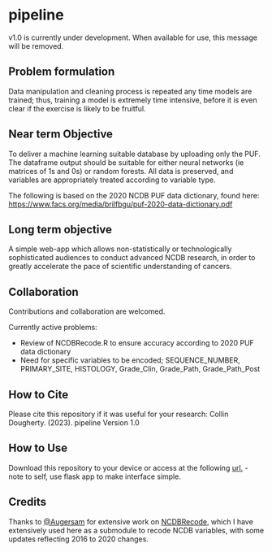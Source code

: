 # pipeline
v1.0 is currently under development. When available for use, this message will be removed.

## Problem formulation 
Data manipulation and cleaning process is repeated any time models are trained; thus, training a model is extremely time intensive, before it is even clear if the exercise is likely to be fruitful. 

## Near term Objective
To deliver a machine learning suitable database by uploading only the PUF. The dataframe output should be suitable for either neural networks (ie matrices of 1s and 0s) or random forests. All data is preserved, and variables are appropriately treated according to variable type.

The following is based on the 2020 NCDB PUF data dictionary, found here: https://www.facs.org/media/brilfbgu/puf-2020-data-dictionary.pdf

## Long term objective
A simple web-app which allows non-statistically or technologically sophisticated audiences to conduct advanced NCDB research, in order to greatly accelerate the pace of scientific understanding of cancers.

## Collaboration
Contributions and collaboration are welcomed.

Currently active problems:
- Review of NCDBRecode.R to ensure accuracy according to 2020 PUF data dictionary
- Need for specific variables to be encoded; SEQUENCE_NUMBER, PRIMARY_SITE, HISTOLOGY, Grade_Clin, Grade_Path, Grade_Path_Post

## How to Cite
Please cite this repository if it was useful for your research:
Collin Dougherty. (2023). pipeline Version 1.0

## How to Use
Download this repository to your device or access at the following [url.]() - note to self, use flask app to make interface simple.

## Credits
Thanks to [@Augersam](https://github.com/augersam) for extensive work on [NCDBRecode](https://github.com/augersam/NCDBRecode), which I have extensively used here as a submodule to recode NCDB variables, with some updates reflecting 2016 to 2020 changes.
